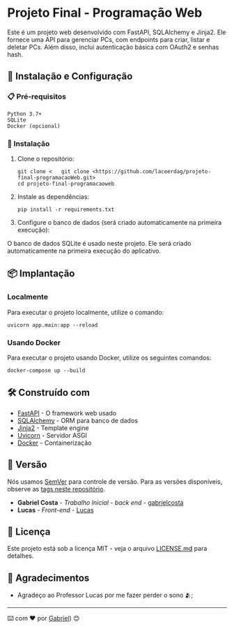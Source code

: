 # Projeto Final - Programação Web

Este é um projeto web desenvolvido com FastAPI, SQLAlchemy e Jinja2. Ele fornece uma API para gerenciar PCs, com endpoints para criar, listar e deletar PCs. Além disso, inclui autenticação básica com OAuth2 e senhas hash.

## 🚀 Instalação e Configuração

### 📋 Pré-requisitos

```
Python 3.7+
SQLite
Docker (opcional)
```

### 🔧 Instalação

1. Clone o repositório:
   ```
   git clone <   git clone <https://github.com/laceerdag/projeto-final-programacaoWeb.git>
   cd projeto-final-programacaoweb
   ```

2. Instale as dependências:
   ```
   pip install -r requirements.txt
   ```

3. Configure o banco de dados (será criado automaticamente na primeira execução):
   
  O banco de dados SQLite é usado neste projeto. Ele será criado automaticamente na primeira execução do aplicativo.

## 📦 Implantação

### Localmente

Para executar o projeto localmente, utilize o comando:

```
uvicorn app.main:app --reload
```

### Usando Docker

Para executar o projeto usando Docker, utilize os seguintes comandos:

```
docker-compose up --build
```

## 🛠️ Construído com


* [FastAPI](https://fastapi.tiangolo.com/) - O framework web usado
* [SQLAlchemy](https://www.sqlalchemy.org/) - ORM para banco de dados
* [Jinja2](https://palletsprojects.com/p/jinja/) - Template engine
* [Uvicorn](https://www.uvicorn.org/) - Servidor ASGI
* [Docker](https://www.docker.com/) - Containerização

## 📌 Versão

Nós usamos [SemVer](http://semver.org/) para controle de versão. Para as versões disponíveis, observe as [tags neste repositório](https://github.com/suas/tags/do/projeto). 


* **Gabriel Costa** - *Trabalho Inicial - back end* - [gabrielcosta](https://github.com/laceerdag)
* **Lucas** - *Front-end* - [Lucas](https://github.com/lucasrso?tab=overview&from=2024-06-01&to=2024-06-20)


## 📄 Licença

Este projeto está sob a licença MIT - veja o arquivo [LICENSE.md](https://github.com/usuario/projeto/licenca) para detalhes.

## 🎁 Agradecimentos

* Agradeço ao Professor Lucas por me fazer perder o sono 🫂;

---
⌨️ com ❤️ por [Gabriel](https://github.com/laceerdag)) 😊
